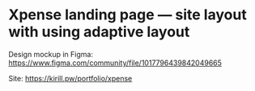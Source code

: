 # Xpense landing page — site layout with using adaptive layout

Design mockup in Figma: https://www.figma.com/community/file/1017796439842049665

Site: https://kirill.pw/portfolio/xpense
